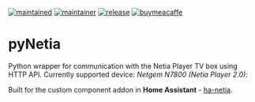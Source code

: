 
[![maintained](https://img.shields.io/maintenance/yes/2020.svg?style=flat)](#)
[![maintainer](https://img.shields.io/badge/maintainer-%20%40korasinski-blue.svg?style=flat)](#)
[![release](https://img.shields.io/github/v/release/korasinski/pyNetia?color=yellow)](https://github.com/korasinski/pyNetia/releases)
[![buymeacaffe](https://img.shields.io/static/v1.svg?label=%20&message=Buy%20me%20a%20coffee&color=6f4e37&logo=buy%20me%20a%20coffee&logoColor=white)](https://www.buymeacoffee.com/korasinski)


# pyNetia
Python wrapper for communication with the Netia Player TV box using HTTP API. 
Currently supported device: _Netgem N7800 (Netia Player 2.0)_:

Built for the custom component addon in **Home Assistant** - [ha-netia](https://github.com/korasinski/ha-netia).
